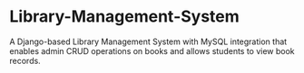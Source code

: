 # Library-Management-System
A Django-based Library Management System with MySQL integration that enables admin CRUD operations on books and allows students to view book records.
